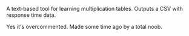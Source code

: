 A text-based tool for learning multiplication tables.
Outputs a CSV with response time data.

Yes it's overcommented. Made some time ago by a total noob.
